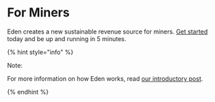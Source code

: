 # For Miners

Eden creates a new sustainable revenue source for miners.  [Get started](./getting-started/) today and be up and running in 5 minutes.

{% hint style="info" %}

Note:  

For more information on how Eden works, read [our introductory post](https://medium.com/eden-network/introducing-eden-66f20d2cc425).

{% endhint %}
